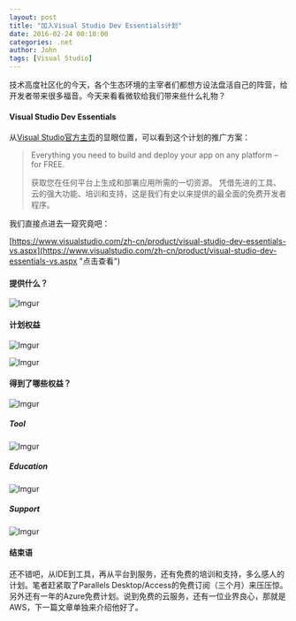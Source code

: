 ```yaml
---
layout: post
title: "加入Visual Studio Dev Essentials计划"
date: 2016-02-24 00:10:00
categories: .net
author: John
tags: [Visual Studio]
---
```


技术高度社区化的今天，各个生态环境的主宰者们都想方设法盘活自己的阵营，给开发者带来很多福音。今天来看看微软给我们带来些什么礼物？

<!-- more -->

#### Visual Studio Dev Essentials
从[Visual Studio官方主页](http://www.visualstudio.com)的显眼位置，可以看到这个计划的推广方案：

> Everything you need to build and deploy your app on any platform – for FREE.
>
> 获取您在任何平台上生成和部署应用所需的一切资源。 凭借先进的工具、云的强大功能、培训和支持，这是我们有史以来提供的最全面的免费开发者程序。

我们直接点进去一窥究竟吧：

[https://www.visualstudio.com/zh-cn/product/visual-studio-dev-essentials-vs.aspx](https://www.visualstudio.com/zh-cn/product/visual-studio-dev-essentials-vs.aspx "点击查看")

#### 提供什么？
![Imgur](http://i.imgur.com/ZnGSDxq.jpg)

#### 计划权益
![Imgur](http://i.imgur.com/KjG0xpO.jpg)

![Imgur](http://i.imgur.com/MIYgQLH.jpg)

#### 得到了哪些权益？
![Imgur](http://i.imgur.com/lG9ixBD.jpg)

##### Tool
![Imgur](http://i.imgur.com/aYhtvaq.jpg)

##### Education
![Imgur](http://i.imgur.com/zkgeF5u.jpg)

##### Support
![Imgur](http://i.imgur.com/4O0CSpG.jpg)

#### 结束语
还不错吧，从IDE到工具，再从平台到服务，还有免费的培训和支持，多么感人的计划。笔者赶紧取了Parallels Desktop/Access的免费订阅（三个月）来压压惊。另外还有一年的Azure免费计划。说到免费的云服务，还有一位业界良心，那就是AWS，下一篇文章单独来介绍他好了。
